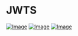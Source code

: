 # JWTS
[![Image](https://img.shields.io/pypi/v/jwts.svg)](https://pypi.python.org/pypi/jwts)
[![Image](https://github.com/voldemat/jwts/actions/workflows/python-package.yml/badge.svg)](https://github.com/voldemat/jwts/actions?query=workflow%3Apython-package)
[![Image](https://github.com/voldemat/jwts/actions/workflows/python-publish.yml/badge.svg)](https://github.com/voldemat/jwts/actions?query=workflow%3Apython-publish)
